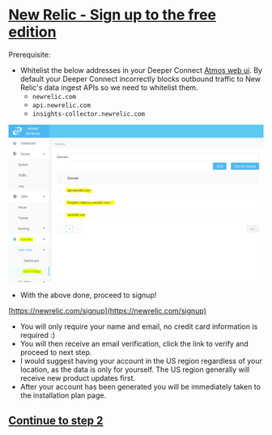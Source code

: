 # [New Relic - Sign up to the free edition](https://newrelic.com/signup)

Prerequisite: 
  - Whitelist the below addresses in your Deeper Connect [Atmos web ui](http://11.22.33.44/webFilterConfig). By default your Deeper Connect incorrectly blocks outbound traffic to New Relic's data ingest APIs so we need to whitelist them. 
      - `newrelic.com`  
      - `api.newrelic.com` 
      - `insights-collector.newrelic.com` 
    


![infra install](../images/nr-whitelist.png)

- With the above done, proceed to signup!

[https://newrelic.com/signup](https://newrelic.com/signup)

- You will only require your name and email, no credit card information is required :)
- You will then receive an email verification, click the link to verify and proceed to next step.
- I would suggest having your account in the US region regardless of your location, as the data is only for yourself. The US region generally will receive new product updates first.
- After your account has been generated you will be immediately taken to the installation plan page.

## [Continue to step 2](./2.infra-install.md)